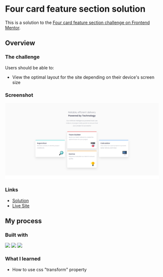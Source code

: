 # Four card feature section solution

This is a solution to the [Four card feature section challenge on Frontend Mentor](https://www.frontendmentor.io/challenges/four-card-feature-section-weK1eFYK).

## Overview

### The challenge

Users should be able to:

- View the optimal layout for the site depending on their device's screen size

### Screenshot

![](./screenshot.png)

### Links

- [Solution](https://www.frontendmentor.io/solutions/four-card-feature-section-urwbk9DRW9)
- [Live Site](https://mikhail-gulak.github.io/four-card-feature-section/)

## My process

### Built with

![](https://img.shields.io/badge/HTML5-20232A?style=for-the-badge&logo=HTML5&logoColor=E34F26)
![](https://img.shields.io/badge/CSS3-20232A?style=for-the-badge&logo=CSS3&logoColor=1572B6)
![](https://img.shields.io/badge/BEM-20232A?style=for-the-badge&logo=BEM&logoColor=FFFFFF)

### What I learned

- How to use css "transform" property
